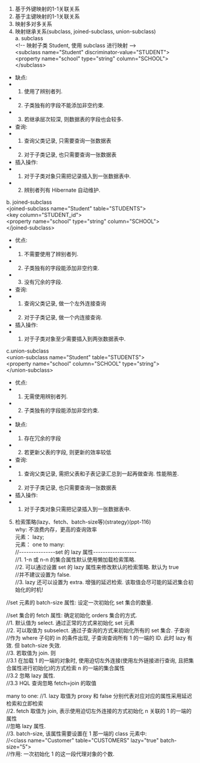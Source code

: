 1. 基于外键映射的1-1关联关系  
2. 基于主键映射的1-1关联关系   
3. 映射多对多关系  
4. 映射继承关系(subclass, joined-subclass, union-subclass)  
a. subclass  
\<!-- 映射子类 Student, 使用 subclass 进行映射 -->    
\<subclass name="Student" discriminator-value="STUDENT">  
  \<property name="school" type="string" column="SCHOOL"></property>  
\</subclass>  
 * 缺点:  
 * 1. 使用了辨别者列.  
 * 2. 子类独有的字段不能添加非空约束.  
 * 3. 若继承层次较深, 则数据表的字段也会较多.   
 * 查询:
 * 1. 查询父类记录, 只需要查询一张数据表
 * 2. 对于子类记录, 也只需要查询一张数据表
 * 插入操作: 
 * 1. 对于子类对象只需把记录插入到一张数据表中.
 * 2. 辨别者列有 Hibernate 自动维护. 
 
 b. joined-subclass  
 \<joined-subclass name="Student" table="STUDENTS">  
  \<key column="STUDENT_id"></key>  
  \<property name="school" type="string" column="SCHOOL"></property>  
\</joined-subclass>  
 * 优点:
 * 1. 不需要使用了辨别者列.
 * 2. 子类独有的字段能添加非空约束.
 * 3. 没有冗余的字段. 
 * 查询:
 * 1. 查询父类记录, 做一个左外连接查询
 * 2. 对于子类记录, 做一个内连接查询. 
 * 插入操作: 
 * 1. 对于子类对象至少需要插入到两张数据表中. 
 
 c.union-subclass  
 \<union-subclass name="Student" table="STUDENTS">  
  \<property name="school" column="SCHOOL" type="string"></property>  
\</union-subclass>  
 * 优点:
 * 1. 无需使用辨别者列.
 * 2. 子类独有的字段能添加非空约束.
 * 
 * 缺点:
 * 1. 存在冗余的字段
 * 2. 若更新父表的字段, 则更新的效率较低
 * 查询:
 * 1. 查询父类记录, 需把父表和子表记录汇总到一起再做查询. 性能稍差. 
 * 2. 对于子类记录, 也只需要查询一张数据表
 * 插入操作: 
 * 1. 对于子类对象只需把记录插入到一张数据表中.

5. 检索策略(lazy、fetch、batch-size等)(strategy)(ppt-116)  
why: 不浪费内存，更高的查询效率  
<class> 元素： 
  lazy;  
<set> 元素：
  one to many:   
  //---------------set 的 lazy 属性------------------  
  //1. 1-n 或 n-n 的集合属性默认使用懒加载检索策略.  
  //2. 可以通过设置 set 的 lazy 属性来修改默认的检索策略. 默认为 true  
  //并不建议设置为  false.   
  //3. lazy 还可以设置为 extra. 增强的延迟检索. 该取值会尽可能的延迟集合初始化的时机!  
    
  //set 元素的 batch-size 属性: 设定一次初始化 set 集合的数量.   
    
  //set 集合的 fetch 属性: 确定初始化 orders 集合的方式.   
  //1. 默认值为 select. 通过正常的方式来初始化 set 元素  
  //2. 可以取值为 subselect. 通过子查询的方式来初始化所有的 set 集合. 子查询  
  //作为 where 子句的 in 的条件出现, 子查询查询所有 1 的一端的 ID. 此时 lazy 有效. 但 batch-size 失效.   
  //3. 若取值为 join. 则  
  //3.1 在加载 1 的一端的对象时, 使用迫切左外连接(使用左外链接进行查询, 且把集合属性进行初始化)的方式检索 n 的一端的集合属性  
  //3.2 忽略 lazy 属性.  
  //3.3 HQL 查询忽略 fetch=join 的取值  
    
  many to one:
  //1. lazy 取值为 proxy 和 false 分别代表对应对应的属性采用延迟检索和立即检索  
  //2. fetch 取值为 join, 表示使用迫切左外连接的方式初始化 n 关联的 1 的一端的属性  
  //忽略 lazy 属性.   
  //3. batch-size, 该属性需要设置在 1 那一端的 class 元素中:   
  //\<class name="Customer" table="CUSTOMERS" lazy="true" batch-size="5">  
  //作用: 一次初始化 1 的这一段代理对象的个数.   
